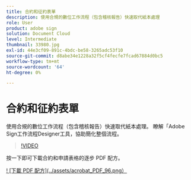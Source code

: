 ```yaml
---
title: 合約和征約表單
description: 使用合規的數位工作流程（包含稽核報告）快速取代紙本處理
role: User
product: adobe sign
solution: Document Cloud
level: Intermediate
thumbnail: 33980.jpg
exl-id: 44e3cf09-891c-4bdc-be58-3265adc53f10
source-git-commit: d8abe34e1228a32f5cf4fecfe7fcad67884d0bc5
workflow-type: tm+mt
source-wordcount: '64'
ht-degree: 0%

---
```


# 合約和征約表單

使用合規的數位工作流程（包含稽核報告）快速取代紙本處理。 瞭解「Adobe Sign工作流程Designer工具，協助簡化整個流程。

>[!VIDEO](https://video.tv.adobe.com/v/33980?hidetitle=true)

按一下即可下載合約和申請表格的逐步 PDF 配方。

[! [下載 PDF 配方](../assets/acrobat_PDF_96.png）](../assets/adobe-sign_set_up_a_workflow_use_case.pdf)

